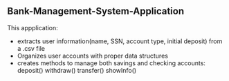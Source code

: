 ## Bank-Management-System-Application
This appplication:
  - extracts user information(name, SSN, account type, initial deposit) from a .csv file
  - Organizes user accounts with proper data structures
  - creates methods to manage both savings and checking accounts:
      deposit()
      withdraw()
      transfer()
      showInfo()
